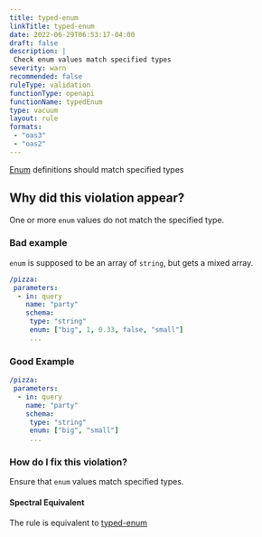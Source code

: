 ```yaml
---
title: typed-enum
linkTitle: typed-enum
date: 2022-06-29T06:53:17-04:00
draft: false
description: |
 Check enum values match specified types
severity: warn
recommended: false
ruleType: validation
functionType: openapi
functionName: typedEnum
type: vacuum
layout: rule
formats:
 - "oas3"
 - "oas2"
---
```


[Enum](https://swagger.io/docs/specification/data-models/enums/) definitions should match specified types

## Why did this violation appear?

One or more `enum` values do not match the specified type.

### Bad example

`enum` is supposed to be an array of `string`, but gets a mixed array.

```yaml
/pizza:
 parameters:
  - in: query
    name: "party"
    schema:
     type: "string"
     enum: ["big", 1, 0.33, false, "small"]
     ...
```

### Good Example

```yaml
/pizza:
 parameters:
  - in: query
    name: "party"
    schema:
     type: "string"
     enum: ["big", "small"]
     ...
```

### How do I fix this violation?

Ensure that `enum` values match specified types.

#### Spectral Equivalent

The rule is equivalent to [typed-enum](https://meta.stoplight.io/docs/spectral/4dec24461f3af-open-api-rules#typed-enum)